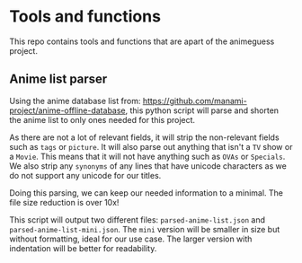 # Tools and functions

This repo contains tools and functions that are apart of the animeguess project.

## Anime list parser
Using the anime database list from: https://github.com/manami-project/anime-offline-database, this python script will parse and shorten the anime list to only ones needed for this project.

As there are not a lot of relevant fields, it will strip the non-relevant fields such as `tags` or `picture`. It will also parse out anything that isn't a `TV` show or a `Movie`. 
This means that it will not have anything such as `OVAs` or `Specials`. We also strip any `synonyms` of any lines that have unicode characters as we do not support any unicode for our titles.

Doing this parsing, we can keep our needed information to a minimal. The file size reduction is over 10x!

This script will output two different files: `parsed-anime-list.json` and `parsed-anime-list-mini.json`. The `mini` version will be smaller in size but without formatting, ideal for our use case.
The larger version with indentation will be better for readability.